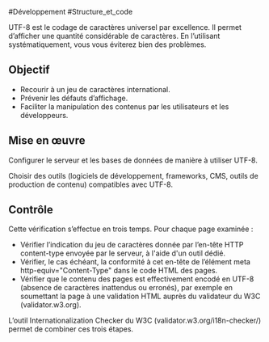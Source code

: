 
#Développement #Structure_et_code

UTF-8 est le codage de caractères universel par excellence. Il permet d’afficher une quantité considérable de caractères. En l’utilisant systématiquement, vous vous éviterez bien des problèmes.

Objectif
--------

*   Recourir à un jeu de caractères international.
*   Prévenir les défauts d’affichage.
*   Faciliter la manipulation des contenus par les utilisateurs et les développeurs.

Mise en œuvre
-------------

Configurer le serveur et les bases de données de manière à utiliser UTF-8.

Choisir des outils (logiciels de développement, frameworks, CMS, outils de production de contenu) compatibles avec UTF-8.

Contrôle
--------

Cette vérification s’effectue en trois temps. Pour chaque page examinée :

*   Vérifier l’indication du jeu de caractères donnée par l’en-tête HTTP content-type envoyée par le serveur, à l'aide d'un outil dédié.
*   Vérifier, le cas échéant, la conformité à cet en-tête de l’élément meta http-equiv="Content-Type" dans le code HTML des pages.
*   Vérifier que le contenu des pages est effectivement encodé en UTF-8 (absence de caractères inattendus ou erronés), par exemple en soumettant la page à une validation HTML auprès du validateur du W3C (validator.w3.org).

L’outil Internationalization Checker du W3C (validator.w3.org/i18n-checker/) permet de combiner ces trois étapes.
